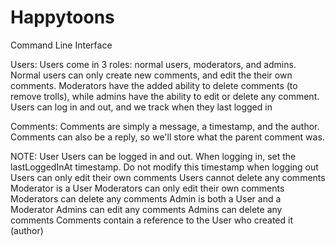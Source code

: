 # Happytoons
Command Line Interface

Users:
Users come in 3 roles: normal users, moderators, and admins. Normal users can only create new comments, and edit the their own comments. Moderators have the added ability to delete comments (to remove trolls), while admins have the ability to edit or delete any comment.
Users can log in and out, and we track when they last logged in


Comments:
Comments are simply a message, a timestamp, and the author.
Comments can also be a reply, so we'll store what the parent comment was.

NOTE:
User
Users can be logged in and out.
When logging in, set the lastLoggedInAt timestamp. Do not modify this timestamp when logging out
Users can only edit their own comments
Users cannot delete any comments
Moderator is a User
Moderators can only edit their own comments
Moderators can delete any comments
Admin is both a User and a Moderator
Admins can edit any comments
Admins can delete any comments
Comments contain a reference to the User who created it (author)

